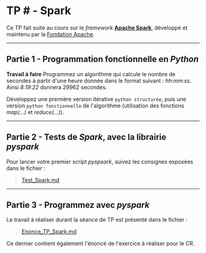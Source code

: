 # TP # - Spark

Ce TP fait suite au cours sur le _framework_ [__Apache Spark__](https://spark.apache.org), développé et maintenu par la [Fondation Apache](https://www.apache.org).

---
## Partie 1 - Programmation fonctionnelle en _Python_

**Travail à faire**  Programmez un algorithme qui calcule le nombre de secondes à partir d'une heure donnée dans le format suivant : _hh:mm:ss_. Ainsi _8:19:22_ donnera 29962 secondes. 

Développez une première version itérative `python structurée`, puis une version `python fonctionnelle` de l'algorithme (utilisation des fonctions _map(…)_ et _reduce(…)_).

---
## Partie 2 - Tests de _Spark_, avec la librairie _pyspark_

Pour lancer votre premier script _pyspsark_, suivez  les consignes exposées dans le fichier : 
> [Test_Spark.md](./Test_Spark.md)

---
## Partie 3 - Programmez avec _pyspark_

Le travail à réaliser durant la séance de TP est présenté dans le fichier :
> [Enonce_TP_Spark.md](./Enonce_TP_Spark.md)

Ce dernier contient également l'énoncé de l'exercice à réaliser pour le CR.
